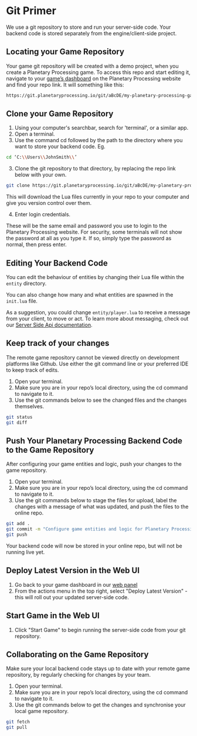 # Git Primer

We use a git repository to store and run your server-side code. Your backend code is stored separately from the engine/client-side project.

## Locating your Game Repository

Your game git repository will be created with a demo project, when you create a Planetary Processing game. To access this repo and start editing it, navigate to your [game’s dashboard](https://panel.planetaryprocessing.io/games) on the Planetary Processing website and find your repo link. It will something like this:

```sh
https://git.planetaryprocessing.io/git/aBcDE/my-planetary-processing-game.git
```

## Clone your Game Repository

1. Using your computer's searchbar, search for 'terminal', or a similar app.
2. Open a terminal.
3. Use the command cd followed by the path to the directory where you want to store your backend code. Eg.

```sh
cd ‘C:\\Users\\JohnSmith\\’
```

3. Clone the git repository to that directory, by replacing the repo link below with your own.

```sh
git clone https://git.planetaryprocessing.io/git/aBcDE/my-planetary-processing-game.git
```

This will download the Lua files currently in your repo to your computer and give you version control over them.

4. Enter login credentials.

These will be the same email and password you use to login to the Planetary Processing website. For security, some terminals will not show the password at all as you type it. If so, simply type the password as normal, then press enter.

## Editing Your Backend Code

You can edit the behaviour of entities by changing their Lua file within the `entity` directory.

You can also change how many and what entities are spawned in the `init.lua` file.

As a suggestion, you could change `entity/player.lua` to receive a message from your client, to move or act. To learn more about messaging, check out our [Server Side Api documentation](https://docs.planetaryprocessing.io/server).

## Keep track of your changes

The remote game repository cannot be viewed directly on development platforms like Github. Use either the git command line or your preferred IDE to keep track of edits.

1. Open your terminal.
2. Make sure you are in your repo’s local directory, using the cd command to navigate to it.
3. Use the git commands below to see the changed files and the changes themselves.

```sh
git status
git diff
```

## Push Your Planetary Processing Backend Code to the Game Repository

After configuring your game entities and logic, push your changes to the game repository.

1. Open your terminal.
2. Make sure you are in your repo’s local directory, using the cd command to navigate to it.
3. Use the git commands below to stage the files for upload, label the changes with a message of what was updated, and push the files to the online repo.

```sh
git add .
git commit -m "Configure game entities and logic for Planetary Processing"
git push
```

Your backend code will now be stored in your online repo, but will not be running live yet.

## Deploy Latest Version in the Web UI

1. Go back to your game dashboard in our [web panel](https://panel.planetaryprocessing.io/games)
2. From the actions menu in the top right, select "Deploy Latest Version" - this will roll out your updated server-side code.

## Start Game in the Web UI

1. Click "Start Game" to begin running the server-side code from your git repository.

## Collaborating on the Game Repository

Make sure your local backend code stays up to date with your remote game repository, by regularly checking for changes by your team.

1. Open your terminal.
2. Make sure you are in your repo’s local directory, using the cd command to navigate to it.
3. Use the git commands below to get the changes and synchronise your local game repository.

```sh
git fetch
git pull
```
